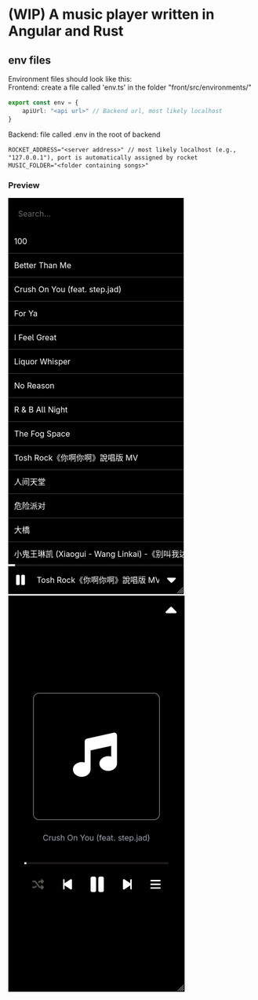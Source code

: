 

# (WIP) A music player written in Angular and Rust

## env files
Environment files should look like this:
<br>
Frontend: create a file called 'env.ts' in the folder "front/src/environments/"
```ts
export const env = {
    apiUrl: "<api url>" // Backend url, most likely localhost
}
```
Backend: file called .env in the root of backend
```console
ROCKET_ADDRESS="<server address>" // most likely localhost (e.g., "127.0.0.1"), port is automatically assigned by rocket
MUSIC_FOLDER="<folder containing songs>"
```

### Preview
![preview](./assets/preview.png)
![preview2](./assets/preview2.png)
